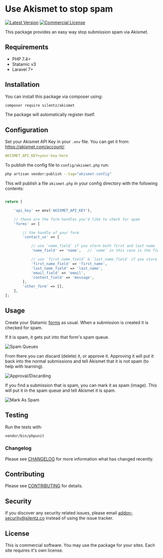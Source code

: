 # Use Akismet to stop spam
[![Latest Version](https://img.shields.io/github/release/silentzco/statamic-akismet)](https://github.com/silentzco/statamic-akismet/releases)
[![Commercial License](https://img.shields.io/badge/license-Commercial-success?style=flat-square)](#)

This package provides an easy way stop submission spam via Akismet.

## Requirements

* PHP 7.4+
* Statamic v3
* Laravel 7+

## Installation

You can install this package via composer using:

```bash
composer require silentz/akismet
```

The package will automatically register itself.

## Configuration

Set your Akismet API Key in your `.env` file. You can get it from: https://akismet.com/account/.

```yaml
AKISMET_API_KEY=your-key-here
```

To publish the config file to `config/akismet.php` run:

```bash
php artisan vendor:publish --tag="akismet-config"
```

This will publish a file `akismet.php` in your config directory with the following contents:
```php

return [

    'api_key' => env('AKISMET_API_KEY'),

    // these are the form handles you'd like to check for spam
    'forms' => [

        // the handle of your form
        'contact_us' => [

            // use `name_field` if you store both first and last name
            'name_field' => 'name',   // `name` in this case is the field in your form

            // use `first_name_field` & `last_name_field` if you store them separately
            'first_name_field' => 'first_name',
            'last_name_field' => 'last_name',
            'email_field' => 'email',
            'content_field' => 'message',
        ],
        'other_form' => [],
    ],
];

```

## Usage

Create your Statamic [forms](https://statamic.dev/forms#content) as usual. When a submission is created it is checked for spam.

If it is spam, it gets put into that form's spam queue.

![Spam Queues](https://github.com/silentzco/statamic-akismet/blob/main/images/menu.png?raw=true)

From there you can discard (delete) it, or approve it. Approving it will put it back into the normal submissions and tell Akismet that it is not spam (to help with learning).

![Approval/Discarding](https://github.com/silentzco/statamic-akismet/blob/main/images/approval-discarding.png?raw=true)

If you find a submission that is spam, you can mark it as spam (image). This will put it in the spam queue and tell Akismet it is spam.

![Mark As Spam](https://github.com/silentzco/statamic-akismet/blob/main/images/mark-as-spam.png?raw=true)

## Testing

Run the tests with:
```bash
vendor/bin/phpunit
```

### Changelog

Please see [CHANGELOG](CHANGELOG.md) for more information what has changed recently.

## Contributing

Please see [CONTRIBUTING](CONTRIBUTING.md) for details.

## Security

If you discover any security related issues, please email [addon-security@silentz.co](mailto:addon-security@silentz.co) instead of using the issue tracker.

## License

This is commercial software. You may use the package for your sites. Each site requires it's own license.
